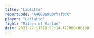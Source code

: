 ```yaml
---
title: "Lablatte"
reportCode: "A46Q8G9CDrYTftdK"
player: "Lablatte"
fight: "Maiden of Virtue"
date: 2021-07-11T18:57:14.471000+00:00
---
```

